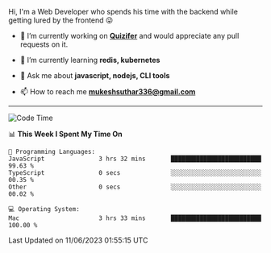 Hi, I'm a Web Developer who spends his time with the backend while getting lured by the frontend 😜

- 🔭 I’m currently working on **[Quizifer](https://github.com/SutharMukesh/Quizifer/)** and would appreciate any pull requests on it.

- 🌱 I’m currently learning **redis, kubernetes**

- 💬 Ask me about **javascript, nodejs, CLI tools**

- 📫 How to reach me **mukeshsuthar336@gmail.com**

---
<!--START_SECTION:waka-->
![Code Time](http://img.shields.io/badge/Code%20Time-2%2C331%20hrs%206%20mins-blue)

📊 **This Week I Spent My Time On** 

```text
💬 Programming Languages: 
JavaScript               3 hrs 32 mins       █████████████████████████   99.63 % 
TypeScript               0 secs              ░░░░░░░░░░░░░░░░░░░░░░░░░   00.35 % 
Other                    0 secs              ░░░░░░░░░░░░░░░░░░░░░░░░░   00.02 % 

💻 Operating System: 
Mac                      3 hrs 33 mins       █████████████████████████   100.00 % 
```


 Last Updated on 11/06/2023 01:55:15 UTC
<!--END_SECTION:waka-->
